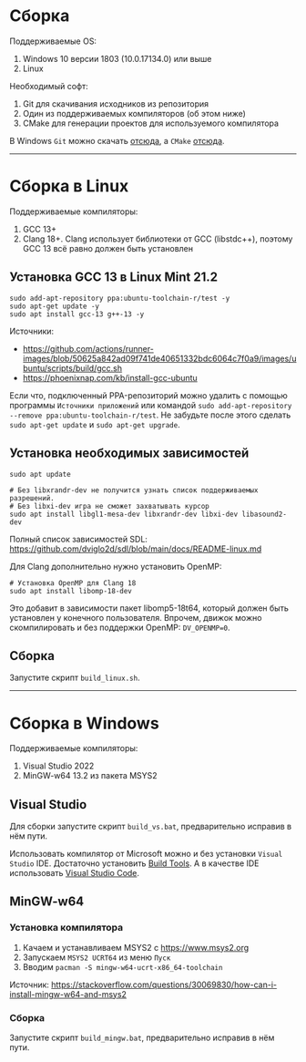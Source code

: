 # Сборка

Поддерживаемые OS:
1. Windows 10 версии 1803 (10.0.17134.0) или выше
2. Linux

Необходимый софт:
1. Git для скачивания исходников из репозитория
2. Один из поддерживаемых компиляторов (об этом ниже)
3. CMake для генерации проектов для используемого компилятора

В Windows `Git` можно скачать [отсюда](https://git-scm.com), а `CMake` [отсюда](https://cmake.org).

--------------------------------------------------

# Сборка в Linux

Поддерживаемые компиляторы:
1. GCC 13+
2. Clang 18+. Clang использует библиотеки от GCC (libstdc++),
   поэтому GCC 13 всё равно должен быть установлен

## Установка GCC 13 в Linux Mint 21.2

```
sudo add-apt-repository ppa:ubuntu-toolchain-r/test -y
sudo apt-get update -y
sudo apt install gcc-13 g++-13 -y
```

Источники:
* https://github.com/actions/runner-images/blob/50625a842ad09f741de40651332bdc6064c7f0a9/images/ubuntu/scripts/build/gcc.sh
* https://phoenixnap.com/kb/install-gcc-ubuntu

Если что, подключенный PPA-репозиторий можно удалить с помощью программы `Источники приложений`
или командой `sudo add-apt-repository --remove ppa:ubuntu-toolchain-r/test`.
Не забудьте после этого сделать `sudo apt-get update` и `sudo apt-get upgrade`.

## Установка необходимых зависимостей

```
sudo apt update

# Без libxrandr-dev не получится узнать список поддерживаемых разрешений.
# Без libxi-dev игра не сможет захватывать курсор
sudo apt install libgl1-mesa-dev libxrandr-dev libxi-dev libasound2-dev
```

Полный список зависимостей SDL: <https://github.com/dviglo2d/sdl/blob/main/docs/README-linux.md>

Для Clang дополнительно нужно установить OpenMP:

```
# Установка OpenMP для Clang 18
sudo apt install libomp-18-dev
```

Это добавит в зависимости пакет libomp5-18t64, который должен быть установлен
у конечного пользователя. Впрочем, движок можно скомпилировать и без поддержки OpenMP: `DV_OPENMP=0`.

## Сборка

Запустите скрипт `build_linux.sh`.

--------------------------------------------------

# Сборка в Windows

Поддерживаемые компиляторы:

1. Visual Studio 2022
2. MinGW-w64 13.2 из пакета MSYS2

## Visual Studio

Для сборки запустите скрипт `build_vs.bat`, предварительно исправив в нём пути.

Использовать компилятор от Microsoft можно и без установки `Visual Studio` IDE.
Достаточно установить [Build Tools](https://visualstudio.microsoft.com/downloads/?q=build+tools).
А в качестве IDE использовать [Visual Studio Code](../../docs/vscode.md).

## MinGW-w64

### Установка компилятора

1. Качаем и устанавливаем MSYS2 с <https://www.msys2.org>
2. Запускаем `MSYS2 UCRT64` из меню `Пуск`
3. Вводим `pacman -S mingw-w64-ucrt-x86_64-toolchain`

Источник: https://stackoverflow.com/questions/30069830/how-can-i-install-mingw-w64-and-msys2

### Сборка

Запустите скрипт `build_mingw.bat`, предварительно исправив в нём пути.
